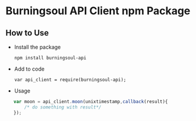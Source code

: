 # Burningsoul API Client npm Package
## How to Use

* Install the package

	`npm install burningsoul-api`
* Add to code

    `var api_client = require(burningsoul-api);` 
    
* Usage
 ```javascript
    var moon = api_client.moon(unixtimestamp,callback(result){
        /* do something with result*/
    });
 ```